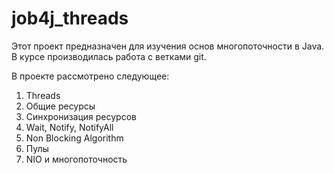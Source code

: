# job4j_threads

Этот проект предназначен для изучения основ многопоточности в Java.
В курсе производилась работа с ветками git.

В проекте рассмотрено следующее:
1. Threads
2. Общие ресурсы
3. Синхронизация ресурсов
4. Wait, Notify, NotifyAll
5. Non Blocking Algorithm
6. Пулы
7. NIO и многопоточность

